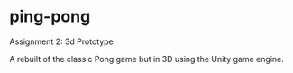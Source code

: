 # ping-pong

Assignment 2: 3d Prototype

A rebuilt of the classic Pong game but in 3D using the Unity game engine.
